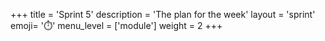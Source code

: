 +++
title = 'Sprint 5'
description = 'The plan for the week'
layout = 'sprint'
emoji= '⏱️'
menu_level = ['module']
weight = 2
+++


